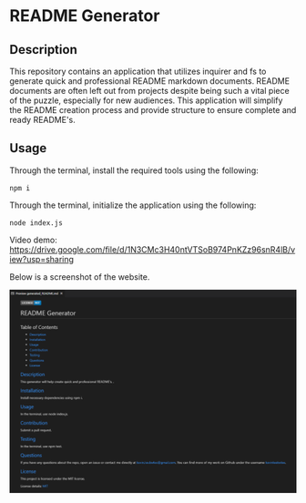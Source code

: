 # README Generator

## Description
This repository contains an application that utilizes inquirer and fs to generate quick and professional README markdown documents. README documents are often left out from projects despite being such a vital piece of the puzzle, especially for new audiences. This application will simplify the README creation process and provide structure to ensure complete and ready README's.   

## Usage

Through the terminal, install the required tools using the following: 

```
npm i
```

Through the terminal, initialize the application using the following:

```
node index.js
```

Video demo: https://drive.google.com/file/d/1N3CMc3H40ntVTSoB974PnKZz96snR4lB/view?usp=sharing

Below is a screenshot of the website. 

![alt text](images/screenshot.png)